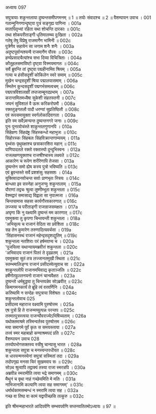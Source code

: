 अध्यायः 097

सपुत्रायाः शकुन्तलाया दुष्यन्तसमीपगमनम् ॥ 1 ॥ तयोः संवादश्च ॥ 2 ॥
वैशम्पायन उवाच ।	001  
गतान्मुनिगणान्दृष्ट्वा पुत्रं सङ्गृह्य पाणिना ।	001a  
मातापितृभ्यां रहिता यथा शोचन्ति दारकाः ॥	001c  
तथा शोकपरीताङ्गी धृतिमालम्ब्य दुःखिता ।	002a  
गतेषु तेषु विप्रेषु राजमार्गेण भामिनी ॥	002c  
पुत्रेणैव सहायेन सा जगाम शनैः शनैः ।	003a  
अदृष्टपूर्वान्पश्यन्वै राजमार्गेण पौरवः ॥	003c  
हर्म्यप्रसादचैत्यांश्च सभा दिव्या विचित्रिताः ।	004a  
कौतूहलसमाविष्टो दृष्ट्वा विस्मयमागतः ॥	004c  
सर्वे ब्रुवन्ति तां दृष्ट्वा पद्महीनामिव श्रियम् ।	005a  
गत्या च हंसीसदृशीं कोकिलेन स्वरे समाम् ॥	005c  
मुखेन चन्द्रसदृशीं श्रिया पद्मालयासमाम् ।	006a  
स्मितेन कुन्दसदृशीं पद्मगर्भसमत्वचम् ॥	006c  
पद्मपत्रविशालाक्षीं तप्तजाम्बूनदप्रभाम् ।	007a  
करान्तमितमध्यैषा सुकेशी संहतस्तनी ॥	007c  
जघनं सुविशालं वै ऊरू करिकरोपमौ ।	008a  
रक्ततुङ्गतलौ पादौ धरण्यां सुप्रतिष्ठितौ ॥	008c  
एवं रूपसमायुक्ता स्वर्गलोकादिवागता ।	009a  
इति स्म सर्वेऽमन्यन्त दुष्यन्तनगरे जनाः ॥	009c  
पुनः पुनरवोचंस्ते शाकुन्तलगुणानपि ।	010a  
सिंहेक्षणः सिंहदंष्ट्रः सिंहस्कन्धो महाभुजः ॥	010c  
सिंहोरस्कः सिंहबलः सिंहविक्रान्तगाम्ययम् ।	011a  
पृथ्वंसः पृथुवक्षाश्च छत्राकारशिरा महान् ॥	011c  
पाणिपादतले रक्तो रक्तास्यो दुन्दुभिस्वनः ।	012a  
राजलक्षणयुक्तश्च राजश्रीश्चास्य लक्ष्यते ॥	012c  
आकारेण च रूपेण शरीरेणापि तेजसा ।	013a  
दुष्यन्तेन समो ह्येष कस्य पुत्रो भविष्यति ॥	013c  
एवं ब्रुवन्तस्ते सर्वे प्रशशंसुः सहस्रशः ।	014a  
युक्तिवादानवोचन्त सर्वाः प्राणभृतः स्त्रियः ॥	014c  
बान्धवा इव सस्नेहा अनुजग्मुः शकुन्तलाम् ।	015a  
पौराणां तद्वचः श्रुत्वा तूष्णीम्भूता शकुन्तला ॥	015c  
वेश्मद्वारं समासाद्य विह्वला सा नृपात्मजा ।	016a  
चिन्तयामास सहसा कार्यगौरवकारणात् ॥	016c  
लज्जया च परीताङ्गी राजन्राजसमक्षतः ।	017a  
अघृणा किं नु वक्ष्यामि दुष्यन्तं मम कारणात् ॥	017c  
एवमुक्त्वा तु कृपणा चिन्तयन्ती शकुन्तला ।	018a  
\'अभिसृत्य च राजानं वेदिता सा प्रवेशिता ॥	018c  
सह तेन कुमारेण तरुणादित्यवर्चसा ।	019a  
\'सिंहासनस्थं राजानं महेन्द्रसदृशद्युतिम् ॥	019c  
शकुन्तला नतशिराः परं हर्षमवाप्य च ।	020a  
\'पूजयित्वा यथान्यायमब्रवीत्तं शकुन्तला ॥	020c  
\'अभिवादय राजानं पितरं ते दृढव्रतम् ।	021a  
एवमुक्त्वा सुतं तत्र लज्जानतमुखी स्थिता ॥	021c  
स्तम्भमालिङ्ग्य राजानं प्रसीदस्वेत्युवाच सा ।	022a  
शाकुन्तलोपि राजानमभिवाद्य कृताञ्जलिः ॥	022c  
हर्षेणोत्फुल्लनयनो राजानं चान्ववैक्षत ।	023a  
दुष्यन्तो धर्मबुद्ध्या तु चिन्तयन्नेव सोऽब्रवीत् ॥	023c  
किमागमनकार्यं ते ब्रूहि त्वं वरवर्णिनि ।	024a  
करिष्यामि न सन्देहः सपुत्राया विशेषतः ॥	024c  
शकुन्तलोवाच 	025  
प्रसीदस्व महाराज वक्ष्यामि पुरुषोत्तम ।	025a  
एष पुत्रो हि ते राजन्मय्युत्पन्नः परन्तप ॥	025c  
तस्मात्पुत्रस्त्वया राजन्यौवराज्येऽभिषिच्यताम् ।	026a  
यथोक्तमाश्रमे तस्मिन्वर्तस्व पुरुषोत्तम ॥	026c  
मया समागमे पूर्वं कृतः स समयस्त्वया ।	027a  
तत्त्वं स्मर महाबाहो कण्वाश्रमपदं प्रति ॥	027c  
वैशम्पायन उवाच 	028  
तस्योपभोगसक्तस्य स्त्रीषु चान्यासु भारत ।	028a  
शकुन्तला सपुत्रा च मनस्यन्तरधीयत ॥	028c  
स धारयन्मनस्येनां सपुत्रां सस्मितां तदा ।	029a  
तदोपगृह्य मनसा चिरं सुखमवाप सः ॥	029c  
सोऽथ श्रुत्वापि तद्वाक्यं तस्या राजा स्मरन्नपि ।	030a  
अब्रवीन्न स्मरामीति त्वया भद्रे समागमम् ॥	030c  
मैथुनं च वृथा नाहं गच्छेयमिति मे मतिः ।	031a  
नाभिजानामि कल्याणि त्वया सह समागमम्\' ॥	031c  
धर्मार्थकामसम्बन्धं न स्मरामि त्वया सह ।	032a  
गच्छ वा तिष्ठ वा कामं यद्वापीच्छसि तत्कुरु ॥ 	032c  

इति श्रीमन्महाभारते आदिपर्वणि सम्भवपर्वणि सप्तनवतितमोऽध्यायः ॥ 97 ॥
